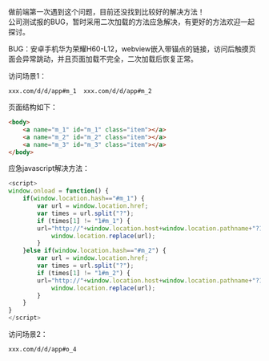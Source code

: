 做前端第一次遇到这个问题，目前还没找到比较好的解决方法！  
公司测试报的BUG，暂时采用二次加载的方法应急解决，有更好的方法欢迎一起探讨。

BUG：安卓手机华为荣耀H60-L12，webview嵌入带锚点的链接，访问后触摸页面会异常跳动，并且页面加载不完全，二次加载后恢复正常。

访问场景1：

    xxx.com/d/d/app#m_1  xxx.com/d/d/app#m_2

页面结构如下：  

```html
<body>
    <a name="m_1" id="m_1" class="item"></a>
    <a name="m_2" id="m_2" class="item"></a>
    <a name="m_3" id="m_3" class="item"></a>
</body>
```
应急javascript解决方法：

```javascript
<script>
window.onload = function() {
    if(window.location.hash=="#m_1") {
        var url = window.location.href; 
        var times = url.split("?"); 
        if (times[1] != "1#m_1") { 
        url="http://"+window.location.host+window.location.pathname+"?1#m_1"; 
            window.location.replace(url); 
        }
    }else if(window.location.hash=="#m_2") {
        var url = window.location.href; 
        var times = url.split("?"); 
        if (times[1] != "1#m_2") { 
        url="http://"+window.location.host+window.location.pathname+"?1#m_2"; 
            window.location.replace(url); 
        }
    }
}
</script>
```

访问场景2：

    xxx.com/d/d/app#o_4
    
<body>
    <a name="o_1" id="o_1" class="item"></a>
    <a name="o_2" id="o_2" class="item"></a>
    <a name="o_3" id="o_3" class="item"></a>
    <a name="o_4" id="o_4" class="item"></a>
    <a name="o_5" id="o_5" class="item"></a>
</body>
<script>
window.onload = function() {
    function reurl() {
        var url = window.location.href; //把当前页面的地址赋给变量url
        var times = url.split("?"); //分切变量url 分隔符号为 "?"
        if (times[1] != "1#o_4") { //如果?后的值不等于1#O_4表示没有刷新
        url="http://"+window.location.host+window.location.pathname+"?1#o_4"; //重新给url赋值
            window.location.replace(url); //replace()方法用新文档取代当前文档
        }
    }
    if(window.location.hash){//url中如果存在锚点
        reurl();
    }
}
</script>


    

